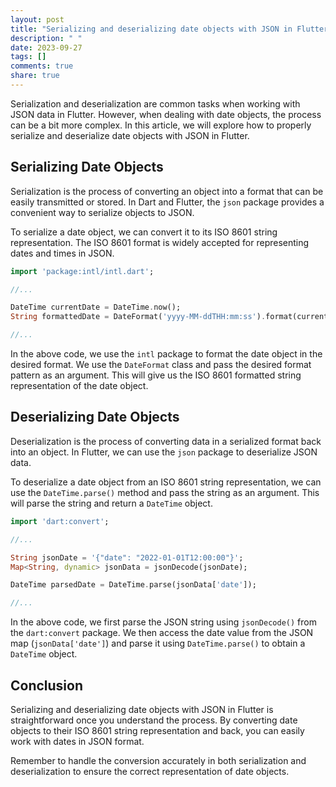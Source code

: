 ```yaml
---
layout: post
title: "Serializing and deserializing date objects with JSON in Flutter"
description: " "
date: 2023-09-27
tags: []
comments: true
share: true
---
```


Serialization and deserialization are common tasks when working with JSON data in Flutter. However, when dealing with date objects, the process can be a bit more complex. In this article, we will explore how to properly serialize and deserialize date objects with JSON in Flutter.

## Serializing Date Objects

Serialization is the process of converting an object into a format that can be easily transmitted or stored. In Dart and Flutter, the `json` package provides a convenient way to serialize objects to JSON.

To serialize a date object, we can convert it to its ISO 8601 string representation. The ISO 8601 format is widely accepted for representing dates and times in JSON.

```dart
import 'package:intl/intl.dart';

//...

DateTime currentDate = DateTime.now();
String formattedDate = DateFormat('yyyy-MM-ddTHH:mm:ss').format(currentDate);

//...
```

In the above code, we use the `intl` package to format the date object in the desired format. We use the `DateFormat` class and pass the desired format pattern as an argument. This will give us the ISO 8601 formatted string representation of the date object.

## Deserializing Date Objects

Deserialization is the process of converting data in a serialized format back into an object. In Flutter, we can use the `json` package to deserialize JSON data.

To deserialize a date object from an ISO 8601 string representation, we can use the `DateTime.parse()` method and pass the string as an argument. This will parse the string and return a `DateTime` object.

```dart
import 'dart:convert';

//...

String jsonDate = '{"date": "2022-01-01T12:00:00"}';
Map<String, dynamic> jsonData = jsonDecode(jsonDate);

DateTime parsedDate = DateTime.parse(jsonData['date']);

//...
```

In the above code, we first parse the JSON string using `jsonDecode()` from the `dart:convert` package. We then access the date value from the JSON map (`jsonData['date']`) and parse it using `DateTime.parse()` to obtain a `DateTime` object.

## Conclusion

Serializing and deserializing date objects with JSON in Flutter is straightforward once you understand the process. By converting date objects to their ISO 8601 string representation and back, you can easily work with dates in JSON format.

Remember to handle the conversion accurately in both serialization and deserialization to ensure the correct representation of date objects.